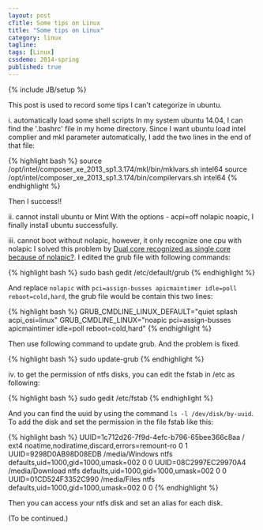 ```yaml
---
layout: post
cTitle: Some tips on Linux
title: "Some tips on Linux"
category: linux
tagline:
tags: [Linux]
cssdemo: 2014-spring
published: true
---
```

{% include JB/setup %}

This post is used to record some tips I can't categorize in ubuntu.

<!-- more -->

i. automatically load some shell scripts
In my system ubuntu 14.04, I can find the '.bashrc' file in my home directory.
Since I want ubuntu load intel complier and mkl parameter automatically, I add the two lines in the end of that file:

{% highlight bash %}
source /opt/intel/composer_xe_2013_sp1.3.174/mkl/bin/mklvars.sh intel64
source /opt/intel/composer_xe_2013_sp1.3.174/bin/compilervars.sh intel64
{% endhighlight %}

Then I success!!

ii. cannot install ubuntu or Mint
With the options - acpi=off nolapic noapic, I finally install ubuntu successfully.

iii. cannot boot without nolapic, however, it only recognize one cpu with nolapic
I solved this problem by [Dual core recognized as single core because of nolapic?](http://ubuntuforums.org/showthread.php?t=1084622).
I edited the grub file with following commands:

{% highlight bash %}
sudo bash
gedit /etc/default/grub
{% endhighlight %}

And replace `nolapic` with `pci=assign-busses apicmaintimer idle=poll reboot=cold,hard`, the grub file would be contain this two lines:

{% highlight bash %}
GRUB_CMDLINE_LINUX_DEFAULT="quiet splash acpi_osi=linux"
GRUB_CMDLINE_LINUX="noapic pci=assign-busses apicmaintimer idle=poll reboot=cold,hard"
{% endhighlight %}

Then use following command to update grub. And the problem is fixed.

{% highlight bash %}
sudo update-grub
{% endhighlight %}

iv. to get the permission of ntfs disks, you can edit the fstab in /etc as following:

{% highlight bash %}
sudo gedit /etc/fstab
{% endhighlight %}

And you can find the uuid by using the command `ls -l /dev/disk/by-uuid`. To add the disk and set the permission in the file fstab like this:

{% highlight bash %}
UUID=1c712d26-7f9d-4efc-b796-65bee366c8aa / ext4    noatime,nodiratime,discard,errors=remount-ro 0       1
UUID=9298D0AB98D08EDB /media/Windows ntfs defaults,uid=1000,gid=1000,umask=002     0      0
UUID=08C2997EC29970A4 /media/Download ntfs defaults,uid=1000,gid=1000,umask=002      0      0
UUID=01CD524F3352C990 /media/Files ntfs defaults,uid=1000,gid=1000,umask=002      0      0
{% endhighlight %}

Then you can access your ntfs disk and set an alias for each disk.


(To be continued.)
